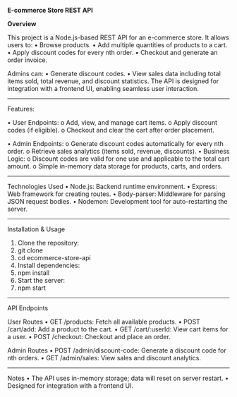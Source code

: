 **E-commerce Store REST API**

**Overview**

This project is a Node.js-based REST API for an e-commerce store. It allows users to:
•	Browse products.
•	Add multiple quantities of products to a cart.
•	Apply discount codes for every nth order.
•	Checkout and generate an order invoice.

Admins can:
•	Generate discount codes.
•	View sales data including total items sold, total revenue, and discount statistics.
The API is designed for integration with a frontend UI, enabling seamless user interaction.

________________________________________

Features:

•	User Endpoints: 
o	Add, view, and manage cart items.
o	Apply discount codes (if eligible).
o	Checkout and clear the cart after order placement.

•	Admin Endpoints: 
o	Generate discount codes automatically for every nth order.
o	Retrieve sales analytics (items sold, revenue, discounts).
•	Business Logic: 
o	Discount codes are valid for one use and applicable to the total cart amount.
o	Simple in-memory data storage for products, carts, and orders.

________________________________________

Technologies Used
•	Node.js: Backend runtime environment.
•	Express: Web framework for creating routes.
•	Body-parser: Middleware for parsing JSON request bodies.
•	Nodemon: Development tool for auto-restarting the server.

________________________________________

Installation & Usage
1.	Clone the repository: 
2.	git clone <repository-url>
3.	cd ecommerce-store-api
4.	Install dependencies: 
5.	npm install
6.	Start the server: 
7.	npm start
   
________________________________________
API Endpoints

User Routes
•	GET /products: Fetch all available products.
•	POST /cart/add: Add a product to the cart.
•	GET /cart/:userId: View cart items for a user.
•	POST /checkout: Checkout and place an order.

Admin Routes
•	POST /admin/discount-code: Generate a discount code for nth orders.
•	GET /admin/sales: View sales and discount analytics.
________________________________________

Notes
•	The API uses in-memory storage; data will reset on server restart.
•	Designed for integration with a frontend UI.

